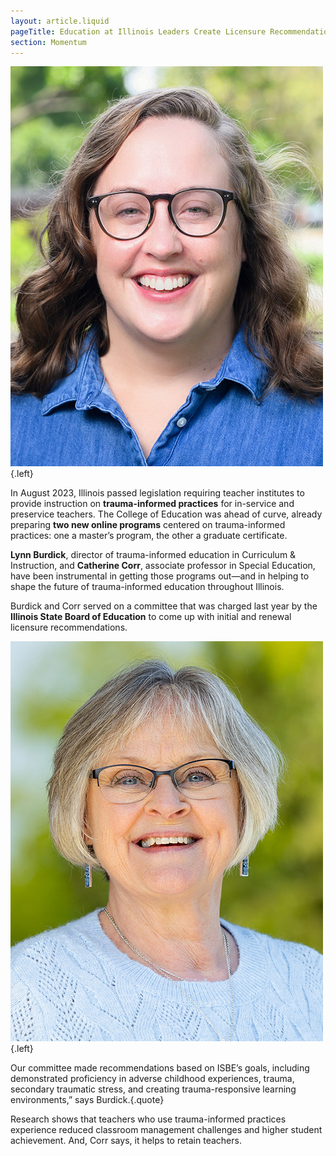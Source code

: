 ```yaml
---
layout: article.liquid
pageTitle: Education at Illinois Leaders Create Licensure Recommendations for K-12 Teachers on Trauma-Informed Practices
section: Momentum
---
```

<ilw-content width="page">

![Catherine Corr](/img/momentum/corr.jpg){.left}

In August 2023, Illinois passed legislation requiring teacher institutes to provide instruction on **trauma-informed practices** for in-service and preservice teachers. The College of Education was ahead of curve, already preparing **two new online programs** centered on trauma-informed practices: one a master’s program, the other a graduate certificate.

**Lynn Burdick**, director of trauma-informed education in Curriculum & Instruction, and **Catherine Corr**, associate professor in Special Education, have been instrumental in getting those programs out—and in helping to shape the future of trauma-informed education throughout Illinois.

Burdick and Corr served on a committee that was charged last year by the **Illinois State Board of Education** to come up with initial and renewal licensure recommendations.

</ilw-content>

<ilw-content width="page">

![Lynn Burdick](/img/momentum/burdick.jpg){.left}

Our committee made recommendations based on ISBE’s goals, including  demonstrated proficiency in adverse childhood experiences, trauma, secondary traumatic stress, and creating trauma-responsive learning environments,” says Burdick.{.quote}

Research shows that teachers who use trauma-informed practices experience reduced classroom management challenges and higher student achievement. And, Corr says, it helps to retain teachers.

</ilw-content>